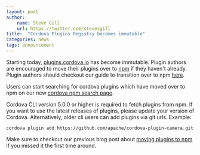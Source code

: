```yaml
---
layout: post
author:
    name: Steve Gill
    url: https://twitter.com/stevesgill
title:  "Cordova Plugins Registry becomes immutable"
categories: news
tags: announcement
---
```

Starting today, [plugins.cordova.io](http://plugins.cordova.io) has become immutable. Plugin authors are encouraged to move their plugins over to [npm](http://npmjs.org) if they haven't already. Plugin authors should checkout our guide to transition over to npm [here](http://plugins.cordova.io/npm/authors.html).

Users can start searching for cordova plugins which have moved over to npm on our new [cordova npm search page](http://plugins.cordova.io/npm/index.html).

Cordova CLI version 5.0.0 or higher is required to fetch plugins from npm. If you want to use the latest releases of plugins, please update your version of Cordova. Alternatively, older cli users can add plugins via git urls. Example:

    cordova plugin add https://github.com/apache/cordova-plugin-camera.git

Make sure to checkout our previous blog post about [moving plugins to npm](http://cordova.apache.org/announcements/2015/04/21/plugins-release-and-move-to-npm.html) if you missed it the first time around. 
